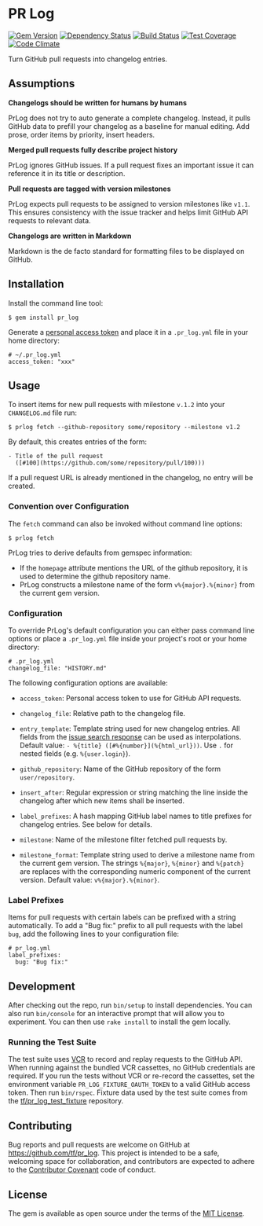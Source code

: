 # PR Log

[![Gem Version](https://badge.fury.io/rb/pr_log.svg)](http://badge.fury.io/rb/pr_log)
[![Dependency Status](https://gemnasium.com/tf/pr_log.svg)](https://gemnasium.com/tf/pr_log)
[![Build Status](https://travis-ci.org/tf/pr_log.svg?branch=master)](https://travis-ci.org/tf/pr_log)
[![Test Coverage](https://codeclimate.com/github/tf/pr_log/badges/coverage.svg)](https://codeclimate.com/github/tf/pr_log)
[![Code Climate](https://codeclimate.com/github/tf/pr_log/badges/gpa.svg)](https://codeclimate.com/github/tf/pr_log)

Turn GitHub pull requests into changelog entries.

## Assumptions

**Changelogs should be written for humans by humans**

PrLog does not try to auto generate a complete changelog. Instead, it
pulls GitHub data to prefill your changelog as a baseline for manual
editing. Add prose, order items by priority, insert headers.

**Merged pull requests fully describe project history**

PrLog ignores GitHub issues. If a pull request fixes an
important issue it can reference it in its title or description.

**Pull requests are tagged with version milestones**

PrLog expects pull requests to be assigned to version milestones like
`v1.1`. This ensures consistency with the issue tracker and helps
limit GitHub API requests to relevant data.

**Changelogs are written in Markdown**

Markdown is the de facto standard for formatting files to be
displayed on GitHub.

## Installation

Install the command line tool:

    $ gem install pr_log

Generate a
[personal access token](https://help.github.com/articles/creating-an-access-token-for-command-line-use/)
and place it in a `.pr_log.yml` file in your home directory:

    # ~/.pr_log.yml
    access_token: "xxx"

## Usage

To insert items for new pull requests with milestone `v.1.2` into your
`CHANGELOG.md` file run:

    $ prlog fetch --github-repository some/repository --milestone v1.2

By default, this creates entries of the form:

    - Title of the pull request
      ([#100](https://github.com/some/repository/pull/100)))

If a pull request URL is already mentioned in the changelog, no entry
will be created.

### Convention over Configuration

The `fetch` command can also be invoked without command line options:

    $ prlog fetch

PrLog tries to derive defaults from gemspec information:

- If the `homepage` attribute mentions the URL of the github
  repository, it is used to determine the github repository name.
- PrLog constructs a milestone name of the form `v%{major}.%{minor}`
  from the current gem version.

### Configuration

To override PrLog's default configuration you can either pass command
line options or place a `.pr_log.yml` file inside your project's root
or your home directory:

    # .pr_log.yml
    changelog_file: "HISTORY.md"

The following configuration options are available:

- `access_token`: Personal access token to use for GitHub API
  requests.

- `changelog_file`: Relative path to the changelog file.

- `entry_template`: Template string used for new changelog
  entries. All fields from the
  [issue search response](https://developer.github.com/v3/search/#search-issues)
  can be used as interpolations.
  Default value: `- %{title} ([#%{number}](%{html_url}))`. Use `.` for nested fields (e.g. `%{user.login}`).

- `github_repository`: Name of the GitHub repository of the form
  `user/repository`.

- `insert_after`: Regular expression or string matching the line
  inside the changelog after which new items shall be inserted.

- `label_prefixes`: A hash mapping GitHub label names to title
  prefixes for changelog entries. See below for details.

- `milestone`: Name of the milestone filter fetched pull requests by.

- `milestone_format`: Template string used to derive a milestone name
  from the current gem version. The strings `%{major}`, `%{minor}` and
  `%{patch}` are replaces with the corresponding numeric component of
  the current version. Default value: `v%{major}.%{minor}`.

### Label Prefixes

Items for pull requests with certain labels can be prefixed with a
string automatically. To add a "Bug fix:" prefix to all pull requests
with the label `bug`, add the following lines to your configuration file:

    # pr_log.yml
    label_prefixes:
      bug: "Bug fix:"

## Development

After checking out the repo, run `bin/setup` to install
dependencies. You can also run `bin/console` for an interactive prompt
that will allow you to experiment.
You can then use `rake install` to install the gem locally.

### Running the Test Suite

The test suite uses [VCR](https://github.com/vcr/vcr) to record and
replay requests to the GitHub API. When running against the bundled VCR
cassettes, no GitHub credentials are required. If you run the tests
without VCR or re-record the cassettes, set the environment variable
`PR_LOG_FIXTURE_OAUTH_TOKEN` to a valid GitHub access token. Then run
`bin/rspec`. Fixture data used by the test suite comes from the
[tf/pr_log_test_fixture](https://github.com/tf/pr_log_test_fixture)
repository.

## Contributing

Bug reports and pull requests are welcome on GitHub at
https://github.com/tf/pr_log. This project is intended to be a safe,
welcoming space for collaboration, and contributors are expected to
adhere to the [Contributor Covenant](http://contributor-covenant.org)
code of conduct.

## License

The gem is available as open source under the terms of the
[MIT License](http://opensource.org/licenses/MIT).

